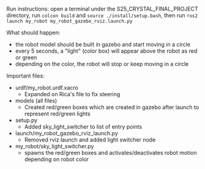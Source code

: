 Run instructions:
open a terminal under the S25_CRYSTAL_FINAL_PROJECT directory, run `colcon build` and `source ./install/setup.bash`, then run `ros2 launch my_robot my_robot_gazebo_rviz.launch.py`

What should happen: 
- the robot model should be built in gazebo and start moving in a circle
- every 5 seconds, a "light" (color box) will appear above the robot as red or green
- depending on the color, the robot will stop or keep moving in a circle

Important files:
- urdf/my_robot.urdf.xacro
    - Expanded on Rica's file to fix steering
- models (all files)
    - Created red/green boxes which are created in gazebo after launch to represent red/green lights
- setup.py
    - Added sky_light_switcher to list of entry points
- launch/my_robot_gazebo_rviz_launch.py
    - Removed rviz launch and added light switcher node
- my_robot/sky_light_switcher.py
    - spawns the red/green boxes and activates/deactivates robot motion depending on robot color